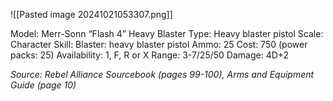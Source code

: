 ![[Pasted image 20241021053307.png]]

Model: Merr-Sonn “Flash 4” Heavy Blaster
Type: Heavy blaster pistol
Scale: Character
Skill: Blaster: heavy blaster pistol
Ammo: 25
Cost: 750 (power packs: 25)
Availability: 1, F, R or X
Range: 3-7/25/50
Damage: 4D+2

*Source: Rebel Alliance Sourcebook (pages 99-100), Arms*
*and Equipment Guide (page 10)*